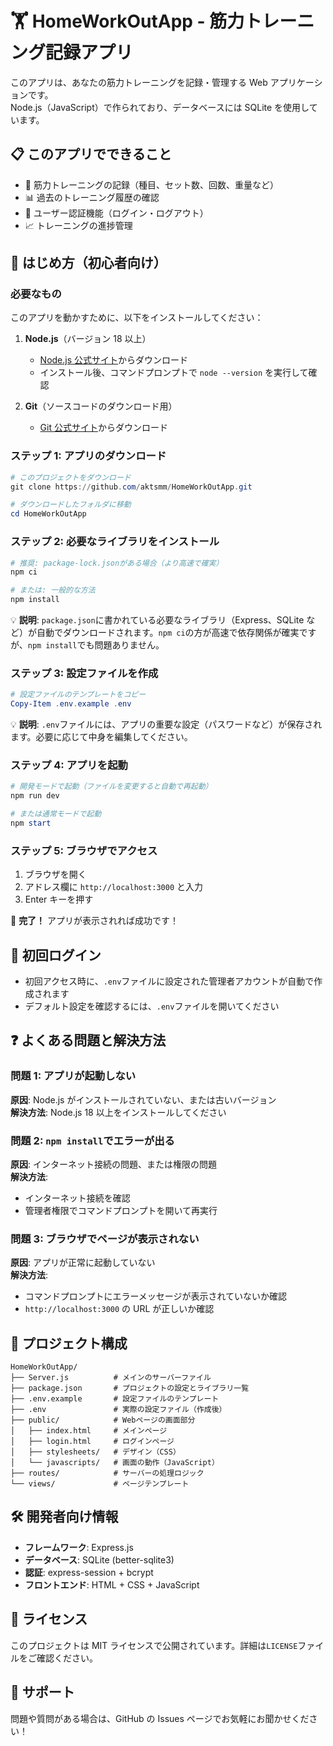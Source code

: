 # 🏋️ HomeWorkOutApp - 筋力トレーニング記録アプリ

このアプリは、あなたの筋力トレーニングを記録・管理する Web アプリケーションです。  
Node.js（JavaScript）で作られており、データベースには SQLite を使用しています。

## 📋 このアプリでできること

- 💪 筋力トレーニングの記録（種目、セット数、回数、重量など）
- 📊 過去のトレーニング履歴の確認
- 🔐 ユーザー認証機能（ログイン・ログアウト）
- 📈 トレーニングの進捗管理

## 🚀 はじめ方（初心者向け）

### 必要なもの

このアプリを動かすために、以下をインストールしてください：

1. **Node.js**（バージョン 18 以上）

   - [Node.js 公式サイト](https://nodejs.org/)からダウンロード
   - インストール後、コマンドプロンプトで `node --version` を実行して確認

2. **Git**（ソースコードのダウンロード用）
   - [Git 公式サイト](https://git-scm.com/)からダウンロード

### ステップ 1: アプリのダウンロード

```powershell
# このプロジェクトをダウンロード
git clone https://github.com/aktsmm/HomeWorkOutApp.git

# ダウンロードしたフォルダに移動
cd HomeWorkOutApp
```

### ステップ 2: 必要なライブラリをインストール

```powershell
# 推奨: package-lock.jsonがある場合（より高速で確実）
npm ci

# または: 一般的な方法
npm install
```

💡 **説明**: `package.json`に書かれている必要なライブラリ（Express、SQLite など）が自動でダウンロードされます。`npm ci`の方が高速で依存関係が確実ですが、`npm install`でも問題ありません。

### ステップ 3: 設定ファイルを作成

```powershell
# 設定ファイルのテンプレートをコピー
Copy-Item .env.example .env
```

💡 **説明**: `.env`ファイルには、アプリの重要な設定（パスワードなど）が保存されます。必要に応じて中身を編集してください。

### ステップ 4: アプリを起動

```powershell
# 開発モードで起動（ファイルを変更すると自動で再起動）
npm run dev

# または通常モードで起動
npm start
```

### ステップ 5: ブラウザでアクセス

1. ブラウザを開く
2. アドレス欄に `http://localhost:3000` と入力
3. Enter キーを押す

🎉 **完了！** アプリが表示されれば成功です！

## 🔧 初回ログイン

- 初回アクセス時に、`.env`ファイルに設定された管理者アカウントが自動で作成されます
- デフォルト設定を確認するには、`.env`ファイルを開いてください

## ❓ よくある問題と解決方法

### 問題 1: アプリが起動しない

**原因**: Node.js がインストールされていない、または古いバージョン  
**解決方法**: Node.js 18 以上をインストールしてください

### 問題 2: `npm install`でエラーが出る

**原因**: インターネット接続の問題、または権限の問題  
**解決方法**:

- インターネット接続を確認
- 管理者権限でコマンドプロンプトを開いて再実行

### 問題 3: ブラウザでページが表示されない

**原因**: アプリが正常に起動していない  
**解決方法**:

- コマンドプロンプトにエラーメッセージが表示されていないか確認
- `http://localhost:3000` の URL が正しいか確認

## 📁 プロジェクト構成

```text
HomeWorkOutApp/
├── Server.js          # メインのサーバーファイル
├── package.json       # プロジェクトの設定とライブラリ一覧
├── .env.example       # 設定ファイルのテンプレート
├── .env               # 実際の設定ファイル（作成後）
├── public/            # Webページの画面部分
│   ├── index.html     # メインページ
│   ├── login.html     # ログインページ
│   ├── stylesheets/   # デザイン（CSS）
│   └── javascripts/   # 画面の動作（JavaScript）
├── routes/            # サーバーの処理ロジック
└── views/             # ページテンプレート
```

## 🛠️ 開発者向け情報

- **フレームワーク**: Express.js
- **データベース**: SQLite (better-sqlite3)
- **認証**: express-session + bcrypt
- **フロントエンド**: HTML + CSS + JavaScript

## 📄 ライセンス

このプロジェクトは MIT ライセンスで公開されています。詳細は`LICENSE`ファイルをご確認ください。

## 🤝 サポート

問題や質問がある場合は、GitHub の Issues ページでお気軽にお聞かせください！
